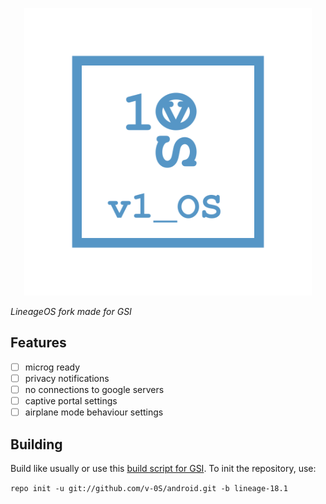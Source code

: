 <p align="center">
  <img width="460"  src="https://raw.githubusercontent.com/v-0S/artwork/main/logo_small.png">
</p>


_LineageOS fork made for GSI_


Features
-----------------
- [ ] microg ready
- [ ] privacy notifications
- [ ] no connections to google servers
- [ ] captive portal settings
- [ ] airplane mode behaviour settings

Building
------------------
Build like usually or use this [build script for GSI](https://github.com/AndyCGYan/lineage_build_unified).
To init the repository, use:

`repo init -u git://github.com/v-0S/android.git -b lineage-18.1`

